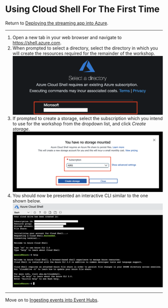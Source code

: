 # Using Cloud Shell For The First Time
Return to [Deploying the streaming app into Azure](ACI.md).



---



1. Open a new tab in your web browser and navigate to https://shell.azure.com.
1. When prompted to select a directory, select the directory in which you will create the resources required for the remainder of the workshop.
  ![Select directory](CloudShell/1.png)
1. If prompted to create a storage, select the subscription which you intend to use for the workshop from the dropdown list, and click *Create storage*.
  ![Create storage](CloudShell/2.png)
1. You should now be presented an interactive CLI similar to the one shown below.
  ![CLI](CloudShell/3.png)



---


Move on to [Ingesting events into Event Hubs](EventHubs.md).
